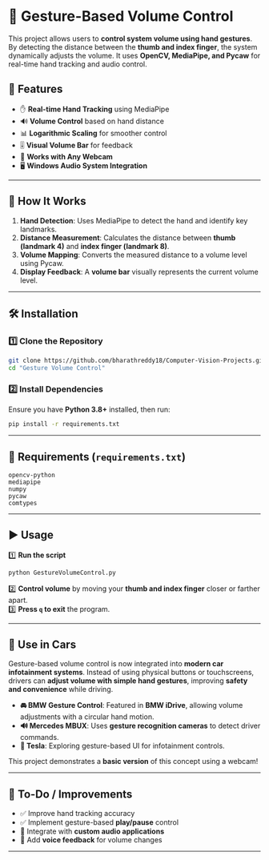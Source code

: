 # 🎵 Gesture-Based Volume Control

This project allows users to **control system volume using hand gestures**. By detecting the distance between the **thumb and index finger**, the system dynamically adjusts the volume. It uses **OpenCV, MediaPipe, and Pycaw** for real-time hand tracking and audio control.

## 🚀 Features

- ✋ **Real-time Hand Tracking** using MediaPipe  
- 🔊 **Volume Control** based on hand distance  
- 📊 **Logarithmic Scaling** for smoother control  
- 🎚️ **Visual Volume Bar** for feedback  
- 🎥 **Works with Any Webcam**  
- 🖥️ **Windows Audio System Integration**  

---

## 📌 How It Works

1. **Hand Detection**: Uses MediaPipe to detect the hand and identify key landmarks.  
2. **Distance Measurement**: Calculates the distance between **thumb (landmark 4)** and **index finger (landmark 8)**.  
3. **Volume Mapping**: Converts the measured distance to a volume level using Pycaw.  
4. **Display Feedback**: A **volume bar** visually represents the current volume level.  

---

## 🛠️ Installation  

### 1️⃣ Clone the Repository  

```bash
git clone https://github.com/bharathreddy18/Computer-Vision-Projects.git
cd "Gesture Volume Control"
```

### 2️⃣ Install Dependencies  

Ensure you have **Python 3.8+** installed, then run:

```bash
pip install -r requirements.txt
```

---

## 📄 Requirements (`requirements.txt`)

```
opencv-python
mediapipe
numpy
pycaw
comtypes
```

---

## ▶️ Usage

1️⃣ **Run the script**  

```bash
python GestureVolumeControl.py
```

2️⃣ **Control volume** by moving your **thumb and index finger** closer or farther apart.  
3️⃣ **Press `q` to exit** the program.  

---

## 🚗 Use in Cars  

Gesture-based volume control is now integrated into **modern car infotainment systems**. Instead of using physical buttons or touchscreens, drivers can **adjust volume with simple hand gestures**, improving **safety and convenience** while driving.

- **🚘 BMW Gesture Control**: Featured in **BMW iDrive**, allowing volume adjustments with a circular hand motion.  
- **🔊 Mercedes MBUX**: Uses **gesture recognition cameras** to detect driver commands.  
- **🎵 Tesla**: Exploring gesture-based UI for infotainment controls.  

This project demonstrates a **basic version** of this concept using a webcam!

---

## 📌 To-Do / Improvements  

- ✅ Improve hand tracking accuracy  
- ✅ Implement gesture-based **play/pause** control  
- 🔲 Integrate with **custom audio applications**  
- 🔲 Add **voice feedback** for volume changes  

---

